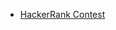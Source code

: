 - [HackerRank Contest](https://www.hackerrank.com/contests/intra-ieee-programming-contestcategory-2/challenges)
